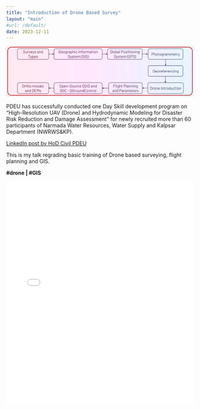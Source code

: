 ```yaml
---
title: "Introduction of Drone Based Survey"
layout: "main"
#url: /default/
date: 2023-12-11
---
```

![header](Outline.jpg)

PDEU has successfully conducted one Day Skill development program on “High-Resolution UAV (Drone) and Hydrodynamic Modeling for Disaster Risk Reduction and Damage Assessment” for newly recruited more than 60 participants of Narmada Water Resources, Water Supply and Kalpsar Department (NWRWS&KP).

[LinkedIn post by HoD Civil PDEU](https://www.linkedin.com/posts/dr-dhruvesh-patel-33973551_pleasure-to-share-that-civil-engineering-activity-7136593572442611712-xdtQ?utm_source=share&utm_medium=member_desktop)

This is my talk regrading basic training of Drone based surveying, flight planning and GIS.


**#drone | #GIS**

<embed src= "20231201_Drone_Techniques_Introduction.pdf" width= "100%" height= "600px" type="application/pdf" >

